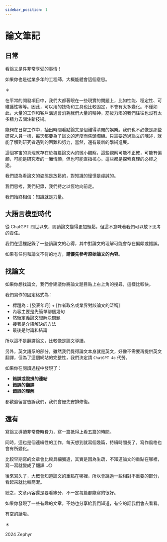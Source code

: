 ```yaml
---
sidebar_position: 1
---
```


# 論文筆記

## 日常

看論文是件非常享受的事情！

如果你也是從業多年的工程師，大概能體會這個意思。

＊

在平常的開發項目中，我們大都著眼在一些現實的問題上，比如性能、穩定性、可維護性等等。因此，可以用的技術和工具也比較固定，不會有太多變化。不僅如此，大量的工作和客戶溝通會消耗我們大量的精神，筋疲力竭的我們往往也沒有太多精力去關注新技術。

能夠在日常工作中，抽出時間看點論文是個難得清閒的娛樂。我們也不必像是那些研究人員一樣，每天都要為了論文的進度而焦頭爛額。只需要透過論文的陳述，就能了解到研究者遇到的困難和努力，當然，還有最新的學術進展。

這個宇宙的真理就存在於每篇論文內的微小觀察，這些觀察可能不正確，可能有偏頗，可能是研究者的一廂情願，但也可能直指核心。這些都是探索真理的必經之途。

我們認為看論文的姿態是放鬆的，對知識的憧憬是虔誠的。

我們思考，我們紀錄，我們持之以恆地向前走。

我們始終相信：知識就是力量。

## 大語言模型時代

從 ChatGPT 問世以來，閱讀論文變得更加輕鬆，但這不意味著我們可以放下思考的責任。

我們在這裡記錄了一些讀論文的心得，其中對論文的理解可能會存在偏頗或錯誤。

如果有任何和論文不符的地方，**請優先參考原始論文的內容**。

## 找論文

如果你想找論文，我們會建議你將論文題目貼上右上角的搜尋，這樣比較快。

我們寫作的固定格式為：

- 標題為：[發表年月] + [作者取名或業界對該論文的泛稱]
- 內容主要是先簡單聊個幾句
- 然後定義論文想解決問題
- 接著是介紹解決的方法
- 最後是討論和結論

所以這不是翻譯論文，比較像是論文導讀。

另外，英文語系的部分，雖然我們覺得論文本身就是英文，好像不需要再提供英文翻譯，但為了這個網站的完整性，我們決定請 `ChatGPT 4o` 代勞。

如果你在閱讀過程中發現了：

- **錯誤或毀損的連結**
- **錯誤的翻譯**
- **錯誤的理解**

都歡迎留言告訴我們，我們會優先安排修復。

## 還有

寫論文導讀非常費時費力，寫一篇抵得上看五篇的時間。

同時，這也是個連續性的工作，每天想到就寫個幾篇，持續時間長了，寫作風格也會有所變化。

比較早期寫的文章會比較具細彌遺，其實是因為生疏，不知道論文的重點在哪裡，寫一寫就變成了翻譯...😓

後來寫久了，大概會知道論文的重點在哪裡，所以會跳過一些相對不重要的部分，看起來就比較簡潔。

總之，文章內容還是要看緣分，不一定每篇都能寫的很好。

如果你發現了一些有趣的文章，不妨也分享給我們知道，有空的話我們會去看看。

有空的話啦。

＊

2024 Zephyr
